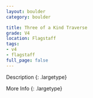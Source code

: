 ```yaml
---
layout: boulder
category: boulder

title: Three of a Kind Traverse
grade: V4
location: Flagstaff
tags:
- v4
- flagstaff
full_page: false
---
```



Description
{: .largetype}


More Info
{: .largetype}

